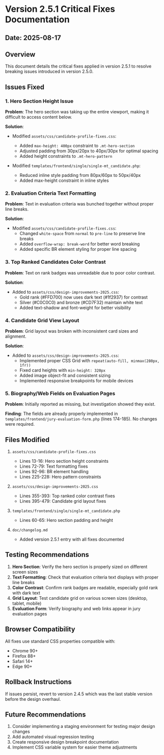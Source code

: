 # Version 2.5.1 Critical Fixes Documentation

## Date: 2025-08-17

## Overview
This document details the critical fixes applied in version 2.5.1 to resolve breaking issues introduced in version 2.5.0.

## Issues Fixed

### 1. Hero Section Height Issue
**Problem**: The hero section was taking up the entire viewport, making it difficult to access content below.

**Solution**:
- Modified `assets/css/candidate-profile-fixes.css`:
  - Added `max-height: 400px` constraint to `.mt-hero-section`
  - Adjusted padding from 30px/20px to 40px/30px for optimal spacing
  - Added height constraints to `.mt-hero-pattern`
  
- Modified `templates/frontend/single/single-mt_candidate.php`:
  - Reduced inline style padding from 80px/60px to 50px/40px
  - Added max-height constraint in inline styles

### 2. Evaluation Criteria Text Formatting
**Problem**: Text in evaluation criteria was bunched together without proper line breaks.

**Solution**:
- Modified `assets/css/candidate-profile-fixes.css`:
  - Changed `white-space` from `normal` to `pre-line` to preserve line breaks
  - Added `overflow-wrap: break-word` for better word breaking
  - Added specific BR element styling for proper line spacing

### 3. Top Ranked Candidates Color Contrast
**Problem**: Text on rank badges was unreadable due to poor color contrast.

**Solution**:
- Added to `assets/css/design-improvements-2025.css`:
  - Gold rank (#FFD700) now uses dark text (#1f2937) for contrast
  - Silver (#C0C0C0) and bronze (#CD7F32) maintain white text
  - Added text-shadow and font-weight for better visibility

### 4. Candidate Grid View Layout
**Problem**: Grid layout was broken with inconsistent card sizes and alignment.

**Solution**:
- Added to `assets/css/design-improvements-2025.css`:
  - Implemented proper CSS Grid with `repeat(auto-fill, minmax(280px, 1fr))`
  - Fixed card heights with `min-height: 320px`
  - Added image object-fit and consistent sizing
  - Implemented responsive breakpoints for mobile devices

### 5. Biography/Web Fields on Evaluation Pages
**Problem**: Initially reported as missing, but investigation showed they exist.

**Finding**: The fields are already properly implemented in `templates/frontend/jury-evaluation-form.php` (lines 174-185). No changes were required.

## Files Modified

1. `assets/css/candidate-profile-fixes.css`
   - Lines 13-16: Hero section height constraints
   - Lines 72-79: Text formatting fixes
   - Lines 92-96: BR element handling
   - Lines 225-228: Hero pattern constraints

2. `assets/css/design-improvements-2025.css`
   - Lines 355-393: Top ranked color contrast fixes
   - Lines 395-479: Candidate grid layout fixes

3. `templates/frontend/single/single-mt_candidate.php`
   - Lines 60-65: Hero section padding and height

4. `doc/changelog.md`
   - Added version 2.5.1 entry with all fixes documented

## Testing Recommendations

1. **Hero Section**: Verify the hero section is properly sized on different screen sizes
2. **Text Formatting**: Check that evaluation criteria text displays with proper line breaks
3. **Color Contrast**: Confirm rank badges are readable, especially gold rank with dark text
4. **Grid Layout**: Test candidate grid on various screen sizes (desktop, tablet, mobile)
5. **Evaluation Form**: Verify biography and web links appear in jury evaluation pages

## Browser Compatibility
All fixes use standard CSS properties compatible with:
- Chrome 90+
- Firefox 88+
- Safari 14+
- Edge 90+

## Rollback Instructions
If issues persist, revert to version 2.4.5 which was the last stable version before the design overhaul.

## Future Recommendations
1. Consider implementing a staging environment for testing major design changes
2. Add automated visual regression testing
3. Create responsive design breakpoint documentation
4. Implement CSS variable system for easier theme adjustments